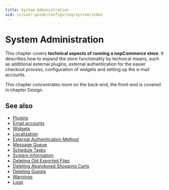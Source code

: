 ```yaml
---
title: System Administration
uid: it/user-guide/configuring/system/index
---
```


# System Administration

This chapter covers **technical aspects of running a nopCommerce store**. It describes how to expand the store functionality by technical means, such as additional external plugins, external authentication for the easier checkout process, configuration of widgets and setting up the e-mail accounts.

This chapter concentrates more on the back-end, the front-end is covered in chapter Design.

## See also

* [Plugins](xref:it/user-guide/configuring/system/plugins)
* [Email accounts](xref:it/user-guide/configuring/system/email-accounts)
* [Widgets](xref:it/user-guide/configuring/system/widgets/index)
* [Localization](xref:it/user-guide/configuring/system/localization)
* [External Authentication Method](xref:it/user-guide/configuring/system/external-authentication/index)
* [Message Queue](xref:it/user-guide/configuring/system/message-queue)
* [Schedule Tasks](xref:it/user-guide/configuring/system/schedule-tasks)
* [System Information](xref:it/user-guide/configuring/system/system-information)
* [Deleting Old Exported Files](xref:it/user-guide/configuring/system/deleting-old-exported-files)
* [Deleting Abandoned Shopping Carts](xref:it/user-guide/configuring/system/deleting-abandoned-shopping-carts)
* [Deleting Guests](xref:it/user-guide/configuring/system/deleting-guests)
* [Warnings](xref:it/user-guide/configuring/system/warnings)
* [Logs](xref:it/user-guide/configuring/system/log)